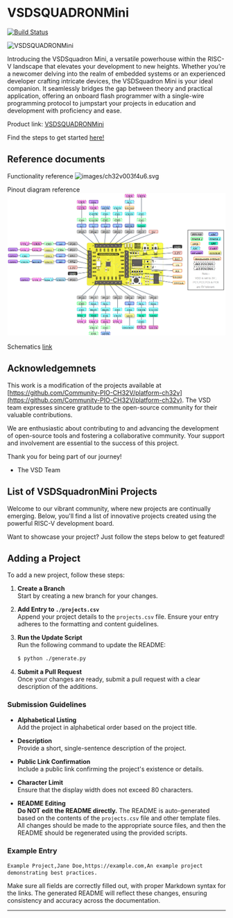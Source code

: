 # VSDSQUADRONMini

[![Build Status](https://github.com/vsdip/vsdsquadron_pio/actions/workflows/main.yml/badge.svg)](https://github.com/vsdip/vsdsquadron_pio/actions)

![VSDSQUADRONMini](images/SquadronMini_2A.png)

Introducing the VSDSquadron Mini, a versatile powerhouse within the RISC-V landscape that elevates your development to new heights. Whether you’re a newcomer delving into the realm of embedded systems or an experienced developer crafting intricate devices, the VSDSquadron Mini is your ideal companion. It seamlessly bridges the gap between theory and practical application, offering an onboard flash programmer with a single-wire programming protocol to jumpstart your projects in education and development with proficiency and ease.

Product link: [VSDSQUADRONMini](https://www.vlsisystemdesign.com/vsdsquadronmini/)

Find the steps to get started [here!](https://github.com/vsdip/vsdsquadron_pio/blob/main/install.md)

## Reference documents

Functionality reference
![images/ch32v003f4u6.svg](images/ch32v003f4u6.svg)

Pinout diagram reference
![VSDSQUADRON Mini Pin out.png](images/VSDSquadronMini_pinout.png)

Schematics [link](docs/VSDSquadronMini_2A_Schematic.pdf)

## Acknowledgemnets

This work is a modification of the projects available at [https://github.com/Community-PIO-CH32V/platform-ch32v](https://github.com/Community-PIO-CH32V/platform-ch32v). The VSD team expresses sincere gratitude to the open-source community for their valuable contributions.

We are enthusiastic about contributing to and advancing the development of open-source tools and fostering a collaborative community. Your support and involvement are essential to the success of this project.

Thank you for being part of our journey!

- The VSD Team

## List of VSDSquadronMini Projects

Welcome to our vibrant community, where new projects are continually emerging. Below, you'll find a list of innovative projects created using the powerful RISC-V development board.

Want to showcase your project? Just follow the steps below to get featured!

## Adding a Project

To add a new project, follow these steps:

1. **Create a Branch**  
   Start by creating a new branch for your changes.

2. **Add Entry to `./projects.csv`**  
   Append your project details to the `projects.csv` file. Ensure your entry adheres to the formatting and content guidelines.

3. **Run the Update Script**  
   Run the following command to update the README:
   ```sh
   $ python ./generate.py
   ```

4. **Submit a Pull Request**  
   Once your changes are ready, submit a pull request with a clear description of the additions.

### Submission Guidelines

- **Alphabetical Listing**  
  Add the project in alphabetical order based on the project title.

- **Description**  
  Provide a short, single-sentence description of the project.

- **Public Link Confirmation**  
  Include a public link confirming the project's existence or details.

- **Character Limit**  
  Ensure that the display width does not exceed 80 characters.

- **README Editing**  
  **Do NOT edit the README directly.** The README is auto-generated based on the contents of the `projects.csv` file and other template files. All changes should be made to the appropriate source files, and then the README should be regenerated using the provided scripts.

### Example Entry

```
Example Project,Jane Doe,https://example.com,An example project demonstrating best practices.
```

Make sure all fields are correctly filled out, with proper Markdown syntax for the links. The generated README will reflect these changes, ensuring consistency and accuracy across the documentation.

--- 

